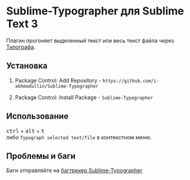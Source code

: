 # Sublime-Typographer для Sublime Text 3

Плагин прогоняет выделенный текст или весь текст файла через [Типографа](http://www.artlebedev.ru/tools/typograf/).


## Установка

1. Package Control: Add Repository - `https://github.com/i-akhmadullin/Sublime-Typographer`

2. Package Control: Install Package - `Sublime-Typographer`

## Использование

<kbd>ctrl</kbd> + <kbd>alt</kbd> + <kbd>t</kbd>   
либо `Typograph selected text/file` в контекстном меню.

## Проблемы и баги

Баги отправляйте на [багтрекер Sublime-Typographer](https://github.com/i-akhmadullin/Sublime-Typographer/issues)
